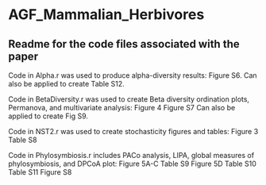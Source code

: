 # AGF_Mammalian_Herbivores

## Readme for the code files associated with the paper

Code in Alpha.r was used to produce alpha-diversity results:
	Figure S6.
	Can also be applied to create Table S12.


Code in BetaDiversity.r was used to create Beta diversity ordination plots, Permanova, and multivariate analysis:
	Figure 4
	Figure S7
	Can also be applied to create Fig S9.


Code in NST2.r was used to create stochasticity figures and tables:
	Figure 3
	Table S8


Code in Phylosymbiosis.r includes PACo analysis, LIPA, global measures of phylosymbiosis, and DPCoA plot:
	Figure 5A-C
	Table S9
	Figure 5D
	Table S10
	Table S11
	Figure S8
